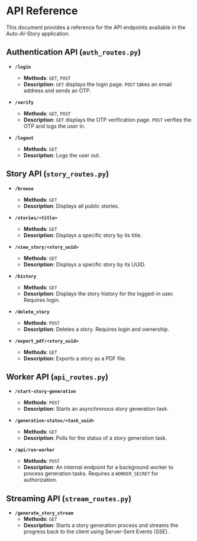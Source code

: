# API Reference

This document provides a reference for the API endpoints available in the Auto-AI-Story application.

## Authentication API (`auth_routes.py`)

- **`/login`**
  - **Methods**: `GET`, `POST`
  - **Description**: `GET` displays the login page. `POST` takes an email address and sends an OTP.

- **`/verify`**
  - **Methods**: `GET`, `POST`
  - **Description**: `GET` displays the OTP verification page. `POST` verifies the OTP and logs the user in.

- **`/logout`**
  - **Methods**: `GET`
  - **Description**: Logs the user out.

## Story API (`story_routes.py`)

- **`/browse`**
  - **Methods**: `GET`
  - **Description**: Displays all public stories.

- **`/stories/<title>`**
  - **Methods**: `GET`
  - **Description**: Displays a specific story by its title.

- **`/view_story/<story_uuid>`**
  - **Methods**: `GET`
  - **Description**: Displays a specific story by its UUID.

- **`/history`**
  - **Methods**: `GET`
  - **Description**: Displays the story history for the logged-in user. Requires login.

- **`/delete_story`**
  - **Methods**: `POST`
  - **Description**: Deletes a story. Requires login and ownership.

- **`/export_pdf/<story_uuid>`**
  - **Methods**: `GET`
  - **Description**: Exports a story as a PDF file.

## Worker API (`api_routes.py`)

- **`/start-story-generation`**
  - **Methods**: `POST`
  - **Description**: Starts an asynchronous story generation task.

- **`/generation-status/<task_uuid>`**
  - **Methods**: `GET`
  - **Description**: Polls for the status of a story generation task.

- **`/api/run-worker`**
  - **Methods**: `POST`
  - **Description**: An internal endpoint for a background worker to process generation tasks. Requires a `WORKER_SECRET` for authorization.

## Streaming API (`stream_routes.py`)

- **`/generate_story_stream`**
  - **Methods**: `GET`
  - **Description**: Starts a story generation process and streams the progress back to the client using Server-Sent Events (SSE).
